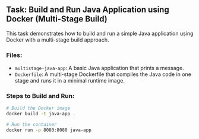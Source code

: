 ## Task: Build and Run Java Application using Docker (Multi-Stage Build)

This task demonstrates how to build and run a simple Java application using Docker with a multi-stage build approach.

### Files:

- `multistage-java-app`: A basic Java application that prints a message.
- `Dockerfile`: A multi-stage Dockerfile that compiles the Java code in one stage and runs it in a minimal runtime image.

### Steps to Build and Run:

```bash
# Build the Docker image
docker build -t java-app .

# Run the container
docker run -p 8080:8080 java-app
